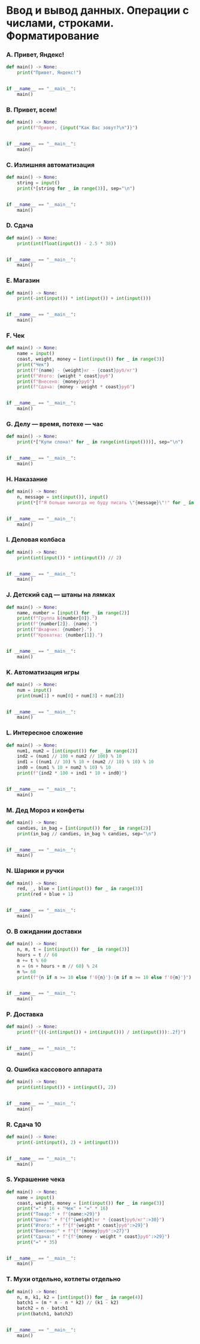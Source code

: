 # Ввод и вывод данных. Операции с числами, строками. Форматирование

### A. Привет, Яндекс!

```python
def main() -> None:
    print("Привет, Яндекс!")


if __name__ == "__main__":
    main()
```

### B. Привет, всем!

```python
def main() -> None:
    print(f"Привет, {input("Как Вас зовут?\n")}")


if __name__ == "__main__":
    main()
```

### C. Излишняя автоматизация

```python
def main() -> None:
    string = input()
    print(*[string for _ in range(3)], sep="\n")


if __name__ == "__main__":
    main()
```

### D. Сдача

```python
def main() -> None:
    print(int(float(input()) - 2.5 * 38))


if __name__ == "__main__":
    main()
```

### E. Магазин

```python
def main() -> None:
    print(-int(input()) * int(input()) + int(input()))


if __name__ == "__main__":
    main()
```

### F. Чек

```python
def main() -> None:
    name = input()
    coast, weight, money = [int(input()) for _ in range(3)]
    print("Чек")
    print(f"{name} - {weight}кг - {coast}руб/кг")
    print(f"Итого: {weight * coast}руб")
    print(f"Внесено: {money}руб")
    print(f"Сдача: {money - weight * coast}руб")


if __name__ == "__main__":
    main()
```

### G. Делу — время, потехе — час

```python
def main() -> None:
    print(*["Купи слона!" for _ in range(int(input()))], sep="\n")


if __name__ == "__main__":
    main()
```

### H. Наказание

```python
def main() -> None:
    n, message = int(input()), input()
    print(*[f"Я больше никогда не буду писать \"{message}\"!" for _ in range(n)], sep="\n")


if __name__ == "__main__":
    main()
```

### I. Деловая колбаса

```python
def main() -> None:
    print(int(input()) * int(input()) // 2)


if __name__ == "__main__":
    main()
```

### J. Детский сад — штаны на лямках

```python
def main() -> None:
    name, number = [input() for _ in range(2)]
    print(f"Группа №{number[0]}.")
    print(f"{number[2]}. {name}.")
    print(f"Шкафчик: {number}.")
    print(f"Кроватка: {number[1]}.")


if __name__ == "__main__":
    main()
```

### K. Автоматизация игры

```python
def main() -> None:
    num = input()
    print(num[1] + num[0] + num[3] + num[2])


if __name__ == "__main__":
    main()
```

### L. Интересное сложение

```python
def main() -> None:
    num1, num2 = [int(input()) for _ in range(2)]
    ind2 = (num1 // 100 + num2 // 100) % 10
    ind1 = ((num1 // 10) % 10 + (num2 // 10) % 10) % 10
    ind0 = (num1 % 10 + num2 % 10) % 10
    print(f"{ind2 * 100 + ind1 * 10 + ind0}")


if __name__ == "__main__":
    main()
```

### M. Дед Мороз и конфеты

```python
def main() -> None:
    candies, in_bag = [int(input()) for _ in range(2)]
    print(in_bag // candies, in_bag % candies, sep="\n")


if __name__ == "__main__":
    main()
```

### N. Шарики и ручки

```python
def main() -> None:
    red, _, blue = [int(input()) for _ in range(3)]
    print(red + blue + 1)


if __name__ == "__main__":
    main()
```

### O. В ожидании доставки

```python
def main() -> None:
    n, m, t = [int(input()) for _ in range(3)]
    hours = t // 60
    m += t % 60
    n = (n + hours + m // 60) % 24
    m %= 60
    print(f"{n if n >= 10 else f'0{n}'}:{m if m >= 10 else f'0{m}'}")


if __name__ == "__main__":
    main()
```

### P. Доставка

```python
def main() -> None:
    print(f"{((-int(input()) + int(input())) / int(input())):.2f}")


if __name__ == "__main__":
    main()

```

### Q. Ошибка кассового аппарата

```python
def main() -> None:
    print(int(input()) + int(input(), 2))


if __name__ == "__main__":
    main()
```

### R. Сдача 10

```python
def main() -> None:
    print(-int(input(), 2) + int(input()))


if __name__ == "__main__":
    main()
```

### S. Украшение чека

```python
def main() -> None:
    name = input()
    coast, weight, money = [int(input()) for _ in range(3)]
    print("=" * 16 + "Чек" + "=" * 16)
    print("Товар:" + f"{name:>29}")
    print("Цена:" + f"{f"{weight}кг * {coast}руб/кг":>30}")
    print("Итого:" + f"{f"{weight * coast}руб":>29}")
    print("Внесено:" + f"{f"{money}руб":>27}")
    print("Сдача:" + f"{f"{money - weight * coast}руб":>29}")
    print("=" * 35)


if __name__ == "__main__":
    main()
```

### T. Мухи отдельно, котлеты отдельно

```python
def main() -> None:
    n, m, k1, k2 = [int(input()) for _ in range(4)]
    batch1 = (m * n - n * k2) // (k1 - k2)
    batch2 = n - batch1
    print(batch1, batch2)


if __name__ == "__main__":
    main()
```
